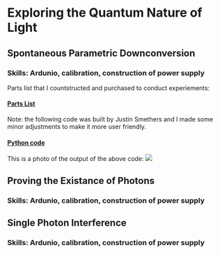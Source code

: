 # Exploring the Quantum Nature of Light

## Spontaneous Parametric Downconversion

### Skills: Ardunio, calibration, construction of power supply

Parts list that I countstructed and purchased to conduct experiements: 
#### [Parts List](https://github.com/jacobsc050/quantum-mechanics/blob/main/Parts%20list.xlsx)
Note: the following code was built by Justin Smethers and I made some minor adjustments to make it more user friendly.
#### [Python code](https://github.com/jacobsc050/quantum-mechanics/blob/main/coincidence-counting.py)

This is a photo of the output of the above code:
<img src=https:https://github.com/jacobsc050/quantum-mechanics/blob/main/assets/GetAttachmentThumbnail.png>






## Proving the Existance of Photons 

### Skills: Ardunio, calibration, construction of power supply


## Single Photon Interference 
### Skills: Ardunio, calibration, construction of power supply








